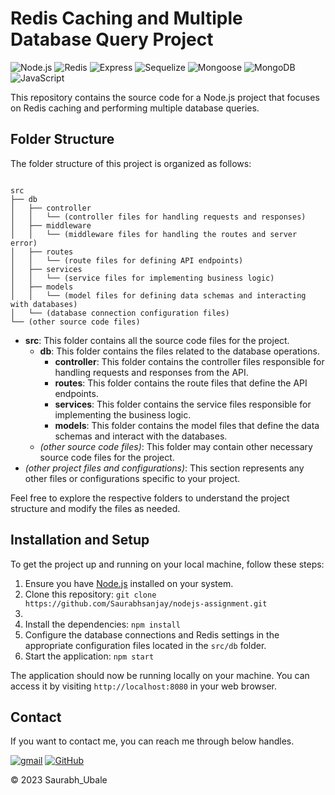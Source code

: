 # Redis Caching and Multiple Database Query Project

![Node.js](https://img.shields.io/badge/Node.js-v14.17.1-green)
![Redis](https://img.shields.io/badge/Redis-v6.2.4-red)
![Express](https://img.shields.io/badge/Express-v4.17.1-blue)
![Sequelize](https://img.shields.io/badge/Sequelize-v6.6.5-orange)
![Mongoose](https://img.shields.io/badge/Mongoose-v6.1.4-yellow)
![MongoDB](https://img.shields.io/badge/MongoDB-v4.4.6-green)
![JavaScript](https://img.shields.io/badge/JavaScript-ES6-yellow)

This repository contains the source code for a Node.js project that focuses on Redis caching and performing multiple database queries.

## Folder Structure

The folder structure of this project is organized as follows:

```

src
├── db
│   ├── controller
│   │   └── (controller files for handling requests and responses)
│   ├── middleware
│   │   └── (middleware files for handling the routes and server error)
│   ├── routes
│   │   └── (route files for defining API endpoints)
│   ├── services
│   │   └── (service files for implementing business logic)
│   ├── models
│   │   └── (model files for defining data schemas and interacting with databases)
│   └── (database connection configuration files)
└── (other source code files)

```



- **src**: This folder contains all the source code files for the project.
  - **db**: This folder contains the files related to the database operations.
    - **controller**: This folder contains the controller files responsible for handling requests and responses from the API.
    - **routes**: This folder contains the route files that define the API endpoints.
    - **services**: This folder contains the service files responsible for implementing the business logic.
    - **models**: This folder contains the model files that define the data schemas and interact with the databases.
  - *(other source code files)*: This folder may contain other necessary source code files for the project.
- *(other project files and configurations)*: This section represents any other files or configurations specific to your project.

Feel free to explore the respective folders to understand the project structure and modify the files as needed.

## Installation and Setup

To get the project up and running on your local machine, follow these steps:

1. Ensure you have [Node.js](https://nodejs.org)  installed on your system.
2. Clone this repository: `git clone https://github.com/Saurabhsanjay/nodejs-assignment.git`
3.
4. Install the dependencies: `npm install`
5. Configure the database connections and Redis settings in the appropriate configuration files located in the `src/db` folder.
6. Start the application: `npm start`

The application should now be running locally on your machine. You can access it by visiting `http://localhost:8080` in your web browser.



## Contact

If you want to contact me, you can reach me through below handles.

[![gmail](https://img.shields.io/badge/Saurabh_Ubale-0077B5?style=for-the-badge&logo=gmail&logoColor=white)](saurabhubale6501@gmail.com)
[![GitHub](https://img.shields.io/badge/Saurabh_Ubale-20232A?style=for-the-badge&logo=Github&logoColor=white)](https://github.com/Saurabhsanjay)

© 2023 Saurabh_Ubale